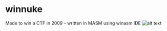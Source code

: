 # winnuke
Made to win a CTF in 2009 -  written in MASM using winasm IDE
![alt text](https://raw.githubusercontent.com/xillwillx/winnuke/master/winnuke.png)
